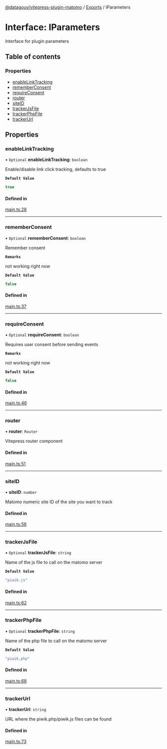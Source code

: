[@datagouv/vitepress-plugin-matomo](../README.md) / [Exports](../modules.md) / IParameters

# Interface: IParameters

Interface for plugin parameters

## Table of contents

### Properties

- [enableLinkTracking](IParameters.md#enablelinktracking)
- [rememberConsent](IParameters.md#rememberconsent)
- [requireConsent](IParameters.md#requireconsent)
- [router](IParameters.md#router)
- [siteID](IParameters.md#siteid)
- [trackerJsFile](IParameters.md#trackerjsfile)
- [trackerPhpFile](IParameters.md#trackerphpfile)
- [trackerUrl](IParameters.md#trackerurl)

## Properties

### enableLinkTracking

• `Optional` **enableLinkTracking**: `boolean`

Enable/disable link click tracking, defaults to true

**`Default Value`**

```ts
true
```

#### Defined in

[main.ts:28](https://github.com/datagouv/vitepress-plugin-matomo/blob/9fc9a9dcdcff2ef2c0be43e5f7d87c0edda23308/src/main.ts#L28)

___

### rememberConsent

• `Optional` **rememberConsent**: `boolean`

Remember consent

**`Remarks`**

not working right now

**`Default Value`**

```ts
false
```

#### Defined in

[main.ts:37](https://github.com/datagouv/vitepress-plugin-matomo/blob/9fc9a9dcdcff2ef2c0be43e5f7d87c0edda23308/src/main.ts#L37)

___

### requireConsent

• `Optional` **requireConsent**: `boolean`

Requires user consent before sending events

**`Remarks`**

not working right now

**`Default Value`**

```ts
false
```

#### Defined in

[main.ts:46](https://github.com/datagouv/vitepress-plugin-matomo/blob/9fc9a9dcdcff2ef2c0be43e5f7d87c0edda23308/src/main.ts#L46)

___

### router

• **router**: `Router`

Vitepress router component

#### Defined in

[main.ts:51](https://github.com/datagouv/vitepress-plugin-matomo/blob/9fc9a9dcdcff2ef2c0be43e5f7d87c0edda23308/src/main.ts#L51)

___

### siteID

• **siteID**: `number`

Matomo numeric site ID of the site you want to track

#### Defined in

[main.ts:56](https://github.com/datagouv/vitepress-plugin-matomo/blob/9fc9a9dcdcff2ef2c0be43e5f7d87c0edda23308/src/main.ts#L56)

___

### trackerJsFile

• `Optional` **trackerJsFile**: `string`

Name of the js file to call on the matomo server

**`Default Value`**

```ts
"piwik.js"
```

#### Defined in

[main.ts:62](https://github.com/datagouv/vitepress-plugin-matomo/blob/9fc9a9dcdcff2ef2c0be43e5f7d87c0edda23308/src/main.ts#L62)

___

### trackerPhpFile

• `Optional` **trackerPhpFile**: `string`

Name of the php file to call on the matomo server

**`Default Value`**

```ts
"piwik.php"
```

#### Defined in

[main.ts:68](https://github.com/datagouv/vitepress-plugin-matomo/blob/9fc9a9dcdcff2ef2c0be43e5f7d87c0edda23308/src/main.ts#L68)

___

### trackerUrl

• **trackerUrl**: `string`

URL where the piwik.php/piwik.js files can be found

#### Defined in

[main.ts:73](https://github.com/datagouv/vitepress-plugin-matomo/blob/9fc9a9dcdcff2ef2c0be43e5f7d87c0edda23308/src/main.ts#L73)
